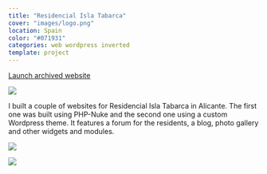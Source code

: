```yaml
---
title: "Residencial Isla Tabarca"
cover: "images/logo.png"
location: Spain
color: "#071931"
categories: web wordpress inverted
template: project
---
```


<p class="align-center">
<a class="btn external" role="button" href="http://islatabarca.herokuapp.com" target="_blank">Launch archived website</a>
</p>

![](/work/residencial-isla-tabarca/images/1.png)

I built a couple of websites for Residencial Isla Tabarca in Alicante. The first one was built using PHP-Nuke and the second one using a custom Wordpress theme. It features a forum for the residents, a blog, photo gallery and other widgets and modules.

![](/work/residencial-isla-tabarca/images/2.jpg)

![](/work/residencial-isla-tabarca/images/3.jpg)
